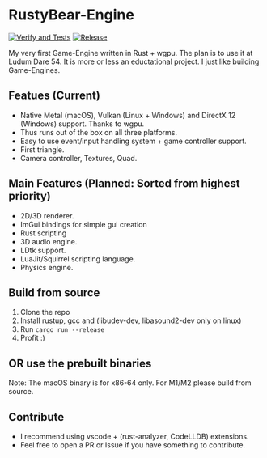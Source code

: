 # RustyBear-Engine

[![Verify and Tests](https://github.com/thomasw04/RustyBear-Engine/actions/workflows/verify.yml/badge.svg)](https://github.com/thomasw04/RustyBear-Engine/actions)
[![Release](https://github.com/thomasw04/RustyBear-Engine/actions/workflows/release.yml/badge.svg)](https://github.com/thomasw04/RustyBear-Engine/actions)

My very first Game-Engine written in Rust + wgpu. The plan is to use it at Ludum Dare 54.
It is more or less an eductational project. I just like building Game-Engines.



## Featues (Current)
- Native Metal (macOS), Vulkan (Linux + Windows) and DirectX 12 (Windows) support. Thanks to wgpu.
- Thus runs out of the box on all three platforms.
- Easy to use event/input handling system + game controller support.
- First triangle.
- Camera controller, Textures, Quad.

## Main Features (Planned: Sorted from highest priority)
- 2D/3D renderer.
- ImGui bindings for simple gui creation
- Rust scripting
- 3D audio engine.
- LDtk support. 
- LuaJit/Squirrel scripting language.
- Physics engine.

## Build from source

1. Clone the repo 
2. Install rustup, gcc and (libudev-dev, libasound2-dev only on linux) 
3. Run ```cargo run --release```
4. Profit :)

## OR use the prebuilt binaries
Note: The macOS binary is for x86-64 only. For M1/M2 please build from source.

## Contribute
- I recommend using vscode + (rust-analyzer, CodeLLDB) extensions.
- Feel free to open a PR or Issue if you have something to contribute.


